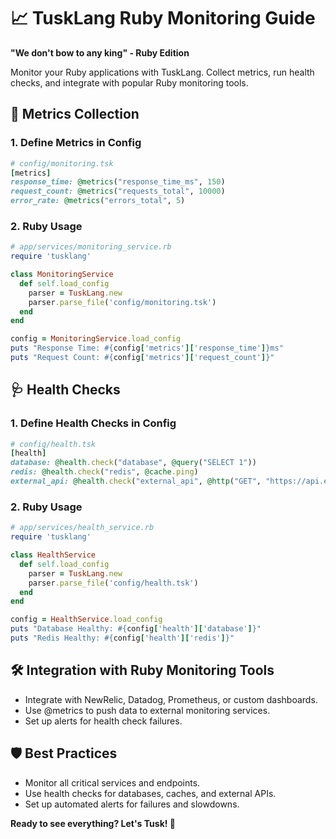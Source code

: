 # 📈 TuskLang Ruby Monitoring Guide

**"We don't bow to any king" - Ruby Edition**

Monitor your Ruby applications with TuskLang. Collect metrics, run health checks, and integrate with popular Ruby monitoring tools.

## 🚦 Metrics Collection

### 1. Define Metrics in Config
```ruby
# config/monitoring.tsk
[metrics]
response_time: @metrics("response_time_ms", 150)
request_count: @metrics("requests_total", 10000)
error_rate: @metrics("errors_total", 5)
```

### 2. Ruby Usage
```ruby
# app/services/monitoring_service.rb
require 'tusklang'

class MonitoringService
  def self.load_config
    parser = TuskLang.new
    parser.parse_file('config/monitoring.tsk')
  end
end

config = MonitoringService.load_config
puts "Response Time: #{config['metrics']['response_time']}ms"
puts "Request Count: #{config['metrics']['request_count']}"
```

## 🩺 Health Checks

### 1. Define Health Checks in Config
```ruby
# config/health.tsk
[health]
database: @health.check("database", @query("SELECT 1"))
redis: @health.check("redis", @cache.ping)
external_api: @health.check("external_api", @http("GET", "https://api.example.com/health"))
```

### 2. Ruby Usage
```ruby
# app/services/health_service.rb
require 'tusklang'

class HealthService
  def self.load_config
    parser = TuskLang.new
    parser.parse_file('config/health.tsk')
  end
end

config = HealthService.load_config
puts "Database Healthy: #{config['health']['database']}"
puts "Redis Healthy: #{config['health']['redis']}"
```

## 🛠️ Integration with Ruby Monitoring Tools
- Integrate with NewRelic, Datadog, Prometheus, or custom dashboards.
- Use @metrics to push data to external monitoring services.
- Set up alerts for health check failures.

## 🛡️ Best Practices
- Monitor all critical services and endpoints.
- Use health checks for databases, caches, and external APIs.
- Set up automated alerts for failures and slowdowns.

**Ready to see everything? Let's Tusk! 🚀** 